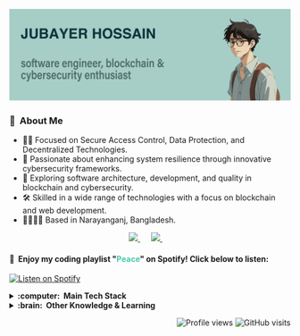 <img src="images/github-banner.png" alt="GitHub Banner"></img>

### 👾 &nbsp;About Me

- :technologist: Focused on Secure Access Control, Data Protection, and Decentralized Technologies.
- 🌱 Passionate about enhancing system resilience through innovative cybersecurity frameworks.
- 💓 Exploring software architecture, development, and quality in blockchain and cybersecurity.
- 🛠 Skilled in a wide range of technologies with a focus on blockchain and web development.
- 👨‍👩‍👧‍👧 Based in Narayanganj, Bangladesh.

<p align="center">
  <a href="mailto:jubayer.hossain@g.bracu.ac.bd?subject=Hello%20Jubayer">
    <img src="https://img.shields.io/badge/Email-D14836.svg?&style=for-the-badge&logo=gmail&logoColor=white" />
  </a>    
  <a href="https://www.linkedin.com/in/jubayerhossain9999">
    <img src="https://img.shields.io/badge/LinkedIn-%230077B5.svg?&style=for-the-badge&logo=linkedin&logoColor=white" />
  </a>    
</p>

<h4>🎵  Enjoy my coding playlist "<span style='color: #48C9B0;'>Peace</span>" on Spotify! Click below to listen:</h4>

[![Listen on Spotify](https://img.shields.io/badge/Listen_on_Spotify-1ED760?style=for-the-badge&logo=spotify&logoColor=white)](https://open.spotify.com/playlist/3IUmfLXbVUzCvulDtm7zE4?si=0bdb984349614447)

<details>
  <summary><b>:computer:  Main Tech Stack</b></summary>
  <br/>

  ![React](https://img.shields.io/badge/REACT-20232A.svg?&style=flat&logo=react&logoColor=61DAFB)&nbsp;
  ![JavaScript](https://img.shields.io/badge/JAVASCRIPT-323330.svg?&style=flat&logo=javascript&logoColor=%23F7DF1E)&nbsp;
  ![Python](https://img.shields.io/badge/PYTHON-3776AB.svg?&style=flat&logo=python&logoColor=white)&nbsp;
  ![PHP](https://img.shields.io/badge/PHP-777BB4.svg?&style=flat&logo=php&logoColor=white)&nbsp;
  ![HTML](https://img.shields.io/badge/HTML5-E34F26.svg?&style=flat&logo=html5&logoColor=white)&nbsp;
  ![CSS](https://img.shields.io/badge/CSS3-%231572B6.svg?&style=flat&logo=css3&logoColor=white)&nbsp;
  ![C#](https://img.shields.io/badge/C%23-239120.svg?&style=flat&logo=c-sharp&logoColor=white)&nbsp;
  ![MongoDB](https://img.shields.io/badge/MONGODB-47A248.svg?&style=flat&logo=mongodb&logoColor=white)&nbsp;
  ![Express](https://img.shields.io/badge/EXPRESS-000000.svg?&style=flat&logo=express&logoColor=white)&nbsp;
  ![NodeJS](https://img.shields.io/badge/NODEJS-339933.svg?&style=flat&logo=node.js&logoColor=white)&nbsp;
  ![Django](https://img.shields.io/badge/DJANGO-092E20.svg?&style=flat&logo=django&logoColor=white)&nbsp;
  ![Solidity](https://img.shields.io/badge/SOLIDITY-363636.svg?&style=flat&logo=solidity&logoColor=white)&nbsp;
  ![Hyperledger Fabric](https://img.shields.io/badge/HYPERLEDGER%20FABRIC-2F3134.svg?&style=flat&logo=hyperledger&logoColor=white)&nbsp;
  ![Ethereum](https://img.shields.io/badge/ETHEREUM-3C3C3D.svg?&style=flat&logo=ethereum&logoColor=white)&nbsp;
  ![MySQL](https://img.shields.io/badge/MYSQL-4479A1.svg?&style=flat&logo=mysql&logoColor=white)&nbsp;
  ![PostgreSQL](https://img.shields.io/badge/POSTGRESQL-316192.svg?&style=flat&logo=postgresql&logoColor=white)&nbsp;
  ![SQL](https://img.shields.io/badge/SQL-000000.svg?&style=flat&logoColor=white)&nbsp;
  ![MVC](https://img.shields.io/badge/MVC-FFD700.svg?&style=flat&logoColor=white)&nbsp;
  ![Git](https://img.shields.io/badge/GIT-%23F05033.svg?&style=flat&logo=git&logoColor=white)&nbsp;
  ![Rest](https://img.shields.io/badge/REST-02569B.svg?&style=flat&logo=rest&logoColor=white)&nbsp;
  ![Linux](https://img.shields.io/badge/LINUX-FCC624?style=flat&logo=linux&logoColor=black)&nbsp;
  ![VSCode](https://img.shields.io/badge/VSCODE-007ACC.svg?&style=flat&logo=visual-studio-code)&nbsp;

</details>

<details>
  <summary><b>:brain:  Other Knowledge & Learning</b></summary>
  <br/>

  ![dotnet](https://img.shields.io/badge/.NET-512BD4?style=flat&logo=dot-net&logoColor=white)&nbsp;
  ![asp.net](https://img.shields.io/badge/ASP.NET-512BD4?style=flat&logo=dot-net&logoColor=white)&nbsp;
  ![Kotlin](https://img.shields.io/badge/KOTLIN-0095D5.svg?&style=flat&logo=kotlin&logoColor=white)&nbsp;
  ![Firebase](https://img.shields.io/badge/FIREBASE-FFCA28.svg?&style=flat&logo=firebase&logoColor=black)&nbsp;
  ![Nginx](https://img.shields.io/badge/NGINX-269539.svg?&style=flat&logo=nginx&logoColor=white)&nbsp;
  ![GRPC](https://img.shields.io/badge/GRPC-4285F4.svg?&style=flat&logo=google&logoColor=white)&nbsp;
  ![Kafka](https://img.shields.io/badge/KAFKA-231F20.svg?&style=flat&logo=apache-kafka&logoColor=white)&nbsp;
  ![Docker](https://img.shields.io/badge/DOCKER-2496ED.svg?&style=flat&logo=docker&logoColor=white)&nbsp;
  ![Kubernetes](https://img.shields.io/badge/KUBERNETES-326CE5.svg?&style=flat&logo=kubernetes&logoColor=white)&nbsp;
  ![Puppet](https://img.shields.io/badge/PUPPET-FFAE1A.svg?&style=flat&logo=puppet&logoColor=black)&nbsp;
  ![GithubActions](https://img.shields.io/badge/GITHUB%20ACTIONS-2088FF.svg?&style=flat&logo=github-actions&logoColor=white)&nbsp;
  ![AWS](https://img.shields.io/badge/AMAZON%20AWS-232F3E.svg?&style=flat&logo=amazon-aws&logoColor=white)&nbsp;
  ![JQuery](https://img.shields.io/badge/JQUERY-0769AD.svg?&style=flat&logo=jquery&logoColor=white)&nbsp;
  ![SASS](https://img.shields.io/badge/SASS-CC6699.svg?&style=flat&logo=sass&logoColor=white)&nbsp;
  ![PHOTOSHOP](https://img.shields.io/badge/PHOTOSHOP-31A8FF.svg?&style=flat&logo=adobe-photoshop&logoColor=white)&nbsp;
  ![ILLUSTRATOR](https://img.shields.io/badge/ILLUSTRATOR-FFAE1A.svg?&style=flat&logo=adobe-illustrator&logoColor=black)&nbsp;
  ![Blockchain](https://img.shields.io/badge/BLOCKCHAIN-121D33.svg?&style=flat&logo=blockchain-dot-com&logoColor=white)&nbsp;
  ![Cryptocurrencies](https://img.shields.io/badge/CRYPTOCURRENCY-00979D.svg?&style=flat&logo=cryptocurrency&logoColor=black)&nbsp;
  ![Bitcoin](https://img.shields.io/badge/BITCOIN-0769AD.svg?&style=flat&logo=bitcoin&logoColor=black)&nbsp;
  ![Ethereum](https://img.shields.io/badge/ETHEREUM-3C3C3D.svg?&style=flat&logo=ethereum&logoColor=white)&nbsp;

</details>

<p align="right">
    <img src="https://komarev.com/ghpvc/?username=Lycanthrope8&style=plastic&label=Views" alt="Profile views">
    <img src="https://badges.pufler.dev/visits/Lycanthrope8/Lycanthrope8?color=black&logo=github" alt="GitHub visits">
</p>
